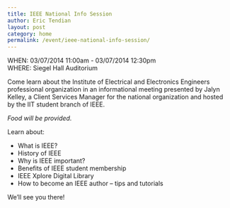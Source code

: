 ```yaml
---
title: IEEE National Info Session
author: Eric Tendian
layout: post
category: home
permalink: /event/ieee-national-info-session/
---
```


WHEN: 03/07/2014 11:00am - 03/07/2014 12:30pm<br>
WHERE: Siegel Hall Auditorium

Come learn about the Institute of Electrical and Electronics Engineers professional organization in an informational meeting presented by Jalyn Kelley, a Client Services Manager for the national organization and hosted by the IIT student branch of IEEE.

_Food will be provided._

Learn about:

*   What is IEEE?
*   History of IEEE
*   Why is IEEE important?
*   Benefits of IEEE student membership
*   IEEE Xplore Digital Library
*   How to become an IEEE author – tips and tutorials

We’ll see you there!
